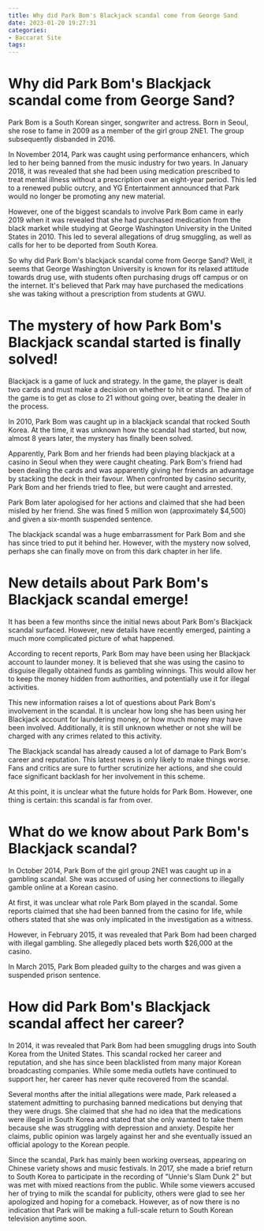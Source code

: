 ```yaml
---
title: Why did Park Bom's Blackjack scandal come from George Sand
date: 2023-01-20 19:27:31
categories:
- Baccarat Site
tags:
---
```



#  Why did Park Bom's Blackjack scandal come from George Sand?

Park Bom is a South Korean singer, songwriter and actress. Born in Seoul, she rose to fame in 2009 as a member of the girl group 2NE1. The group subsequently disbanded in 2016.

In November 2014, Park was caught using performance enhancers, which led to her being banned from the music industry for two years. In January 2018, it was revealed that she had been using medication prescribed to treat mental illness without a prescription over an eight-year period. This led to a renewed public outcry, and YG Entertainment announced that Park would no longer be promoting any new material.

However, one of the biggest scandals to involve Park Bom came in early 2019 when it was revealed that she had purchased medication from the black market while studying at George Washington University in the United States in 2010. This led to several allegations of drug smuggling, as well as calls for her to be deported from South Korea.

So why did Park Bom's blackjack scandal come from George Sand? Well, it seems that George Washington University is known for its relaxed attitude towards drug use, with students often purchasing drugs off campus or on the internet. It's believed that Park may have purchased the medications she was taking without a prescription from students at GWU.

#  The mystery of how Park Bom's Blackjack scandal started is finally solved!

Blackjack is a game of luck and strategy. In the game, the player is dealt two cards and must make a decision on whether to hit or stand. The aim of the game is to get as close to 21 without going over, beating the dealer in the process.

In 2010, Park Bom was caught up in a blackjack scandal that rocked South Korea. At the time, it was unknown how the scandal had started, but now, almost 8 years later, the mystery has finally been solved.

 Apparently, Park Bom and her friends had been playing blackjack at a casino in Seoul when they were caught cheating. Park Bom's friend had been dealing the cards and was apparently giving her friends an advantage by stacking the deck in their favour. When confronted by casino security, Park Bom and her friends tried to flee, but were caught and arrested.

Park Bom later apologised for her actions and claimed that she had been misled by her friend. She was fined 5 million won (approximately $4,500) and given a six-month suspended sentence.

The blackjack scandal was a huge embarrassment for Park Bom and she has since tried to put it behind her. However, with the mystery now solved, perhaps she can finally move on from this dark chapter in her life.

#  New details about Park Bom's Blackjack scandal emerge!

It has been a few months since the initial news about Park Bom's Blackjack scandal surfaced. However, new details have recently emerged, painting a much more complicated picture of what happened.

According to recent reports, Park Bom may have been using her Blackjack account to launder money. It is believed that she was using the casino to disguise illegally obtained funds as gambling winnings. This would allow her to keep the money hidden from authorities, and potentially use it for illegal activities.

This new information raises a lot of questions about Park Bom's involvement in the scandal. It is unclear how long she has been using her Blackjack account for laundering money, or how much money may have been involved. Additionally, it is still unknown whether or not she will be charged with any crimes related to this activity.

The Blackjack scandal has already caused a lot of damage to Park Bom's career and reputation. This latest news is only likely to make things worse. Fans and critics are sure to further scrutinize her actions, and she could face significant backlash for her involvement in this scheme.

At this point, it is unclear what the future holds for Park Bom. However, one thing is certain: this scandal is far from over.

#  What do we know about Park Bom's Blackjack scandal?

In October 2014, Park Bom of the girl group 2NE1 was caught up in a gambling scandal. She was accused of using her connections to illegally gamble online at a Korean casino.

At first, it was unclear what role Park Bom played in the scandal. Some reports claimed that she had been banned from the casino for life, while others stated that she was only implicated in the investigation as a witness.

However, in February 2015, it was revealed that Park Bom had been charged with illegal gambling. She allegedly placed bets worth $26,000 at the casino.

In March 2015, Park Bom pleaded guilty to the charges and was given a suspended prison sentence.

#  How did Park Bom's Blackjack scandal affect her career?

In 2014, it was revealed that Park Bom had been smuggling drugs into South Korea from the United States. This scandal rocked her career and reputation, and she has since been blacklisted from many major Korean broadcasting companies. While some media outlets have continued to support her, her career has never quite recovered from the scandal.

Several months after the initial allegations were made, Park released a statement admitting to purchasing banned medications but denying that they were drugs. She claimed that she had no idea that the medications were illegal in South Korea and stated that she only wanted to take them because she was struggling with depression and anxiety. Despite her claims, public opinion was largely against her and she eventually issued an official apology to the Korean people.

Since the scandal, Park has mainly been working overseas, appearing on Chinese variety shows and music festivals. In 2017, she made a brief return to South Korea to participate in the recording of "Unnie's Slam Dunk 2" but was met with mixed reactions from the public. While some viewers accused her of trying to milk the scandal for publicity, others were glad to see her apologized and hoping for a comeback. However, as of now there is no indication that Park will be making a full-scale return to South Korean television anytime soon.